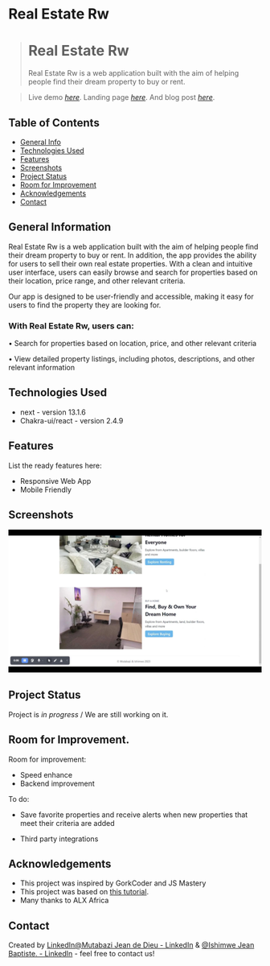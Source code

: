 # Real Estate Rw 
> # Real Estate Rw 
> Real Estate Rw is a web application built with the aim of helping people find their dream property to buy or rent.

> Live demo [_here_](https://www.awesomescreenshot.com/video/14744642?key=6d01da484726d73106ec70c246edbacb).
> Landing page [_here_](https://real-estate-rw-landing-page.vercel.app/). And blog post [_here_](https://hbapte.hashnode.dev/real-estate-rw).

## Table of Contents
* [General Info](#general-information)
* [Technologies Used](#technologies-used)
* [Features](#features)
* [Screenshots](#screenshots)
* [Project Status](#project-status)
* [Room for Improvement](#room-for-improvement)
* [Acknowledgements](#acknowledgements)
* [Contact](#contact)
<!-- * [License](#license) -->


## General Information
Real Estate Rw is a web application built with the aim of helping people find their dream property to buy or rent. In addition, the app provides the ability for users to sell their own real estate properties. With a clean and intuitive user interface, users can easily browse and search for properties based on their location, price range, and other relevant criteria.

Our app is designed to be user-friendly and accessible, making it easy for users to find the property they are looking for. 


### With Real Estate Rw, users can:

• Search for properties based on location, price, and other relevant criteria

• View detailed property listings, including photos, descriptions, and other relevant information

## Technologies Used
- next - version 13.1.6
- Chakra-ui/react - version 2.4.9


## Features
List the ready features here:
- Responsive Web App 
- Mobile Friendly 



## Screenshots
![screenshot](./screenshot/IMG-20230216-014832.jpg)



## Project Status
Project is  _in progress_ / 
We are still working on it.


## Room for Improvement.

Room for improvement:
-  Speed enhance
-  Backend improvement



To do:
- Save favorite properties and receive alerts when new properties that meet their criteria are added

- Third party integrations


## Acknowledgements
- This project was inspired by GorkCoder and JS Mastery
- This project was based on [this tutorial](https://youtu.be/iqfxu4s6i4Y).
- Many thanks to ALX Africa


## Contact
Created by [LinkedIn@Mutabazi Jean de Dieu - LinkedIn](https://www.linkedin.com/in/jean-de-dieu-mutabazi-85024920a) & [@Ishimwe Jean Baptiste. - LinkedIn](https://www.linkedin.com/in/hbapte) - feel free to contact us!


<!-- Optional -->
<!-- ## License -->
<!-- This project is open source and available under the [... License](). -->

<!-- You don't have to include all sections - just the one's relevant to your project -->
